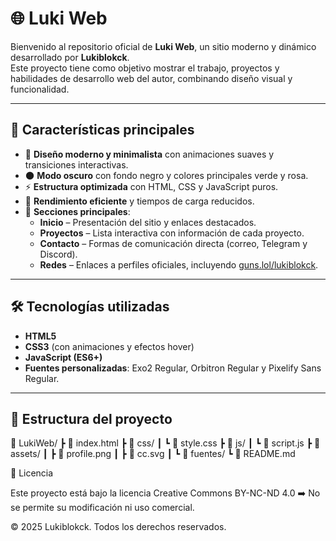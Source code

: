 # 🌐 Luki Web

Bienvenido al repositorio oficial de **Luki Web**, un sitio moderno y dinámico desarrollado por **Lukiblokck**.  
Este proyecto tiene como objetivo mostrar el trabajo, proyectos y habilidades de desarrollo web del autor, combinando diseño visual y funcionalidad.

---

## 🚀 Características principales

- 🎨 **Diseño moderno y minimalista** con animaciones suaves y transiciones interactivas.  
- 🌑 **Modo oscuro** con fondo negro y colores principales verde y rosa.  
- ⚡ **Estructura optimizada** con HTML, CSS y JavaScript puros.  
- 💾 **Rendimiento eficiente** y tiempos de carga reducidos.  
- 🧭 **Secciones principales**:
  - **Inicio** – Presentación del sitio y enlaces destacados.  
  - **Proyectos** – Lista interactiva con información de cada proyecto.  
  - **Contacto** – Formas de comunicación directa (correo, Telegram y Discord).  
  - **Redes** – Enlaces a perfiles oficiales, incluyendo [guns.lol/lukiblokck](https://guns.lol/lukiblokck).

---

## 🛠️ Tecnologías utilizadas

- **HTML5**
- **CSS3** (con animaciones y efectos hover)
- **JavaScript (ES6+)**
- **Fuentes personalizadas**: Exo2 Regular, Orbitron Regular y Pixelify Sans Regular.

---

## 📂 Estructura del proyecto

📁 LukiWeb/
┣ 📄 index.html
┣ 📁 css/
┃ ┗ 📄 style.css
┣ 📁 js/
┃ ┗ 📄 script.js
┣ 📁 assets/
┃ ┣ 📄 profile.png
┃ ┣ 📄 cc.svg
┃ ┗ 📄 fuentes/
┗ 📄 README.md

🪪 Licencia

Este proyecto está bajo la licencia Creative Commons BY-NC-ND 4.0
➡️ No se permite su modificación ni uso comercial.

© 2025 Lukiblokck. Todos los derechos reservados.